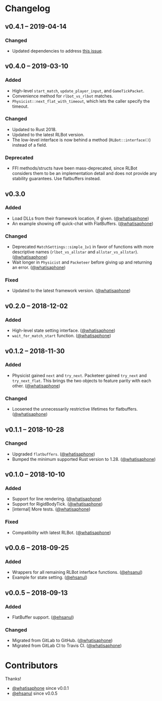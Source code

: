 # Changelog

## v0.4.1 – 2019-04-14

### Changed

* Updated dependencies to address [this
  issue](https://github.com/rustsim/ncollide/issues/266).

## v0.4.0 – 2019-03-10

### Added

* High-level `start_match`, `update_player_input`, and `GameTickPacket`.
* Convenience method for `rlbot_vs_rlbot` matches.
* `Physicist::next_flat_with_timeout`, which lets the caller specify the
  timeout.

### Changed

* Updated to Rust 2018.
* Updated to the latest RLBot version.
* The low-level interface is now behind a method (`RLBot::interface()`) instead
  of a field.

### Deprecated

* FFI methods/structs have been mass-deprecated, since RLBot considers them to
  be an implementation detail and does not provide any stability guarantees. Use
  flatbuffers instead.

## v0.3.0

### Added

* Load DLLs from their framework location, if given. ([@whatisaphone])
* An example showing off quick-chat with FlatBuffers. ([@whatisaphone])

### Changed

* Deprecated `MatchSettings::simple_1v1` in favor of functions with more
  descriptive names (`rlbot_vs_allstar` and `allstar_vs_allstar`).
  ([@whatisaphone])
* Wait longer in `Physicist` and `Packeteer` before giving up and returning an
  error. ([@whatisaphone])

### Fixed

* Updated to the latest framework version. ([@whatisaphone])

## v0.2.0 – 2018-12-02

### Added

* High-level state setting interface. ([@whatisaphone])
* `wait_for_match_start` function. ([@whatisaphone])

## v0.1.2 – 2018-11-30

### Added

* Physicist gained `next` and `try_next`. Packeteer gained `try_next` and
  `try_next_flat`. This brings the two objects to feature parity with each
  other. ([@whatisaphone])

### Changed

* Loosened the unnecessarily restrictive lifetimes for flatbuffers.
  ([@whatisaphone])

## v0.1.1 – 2018-10-28

### Changed

* Upgraded `flatbuffers`. ([@whatisaphone])
* Bumped the minimum supported Rust version to 1.28. ([@whatisaphone])

## v0.1.0 – 2018-10-10

### Added

* Support for line rendering. ([@whatisaphone])
* Support for RigidBodyTick. ([@whatisaphone])
* [internal] More tests. ([@whatisaphone])

### Fixed

* Compatibility with latest RLBot. ([@whatisaphone])

## v0.0.6 – 2018-09-25

### Added

* Wrappers for all remaining RLBot interface functions. ([@ehsanul])
* Example for state setting. ([@ehsanul])

## v0.0.5 – 2018-09-13

### Added

* FlatBuffer support. ([@ehsanul])

### Changed

* Migrated from GitLab to GitHub. ([@whatisaphone])
* Migrated from GitLab CI to Travis CI. ([@whatisaphone])

# Contributors

Thanks!

* [@whatisaphone](https://github.com/whatisaphone) since v0.0.1
* [@ehsanul](https://github.com/ehsanul) since v0.0.5

[@whatisaphone]: https://github.com/whatisaphone
[@ehsanul]: https://github.com/ehsanul
